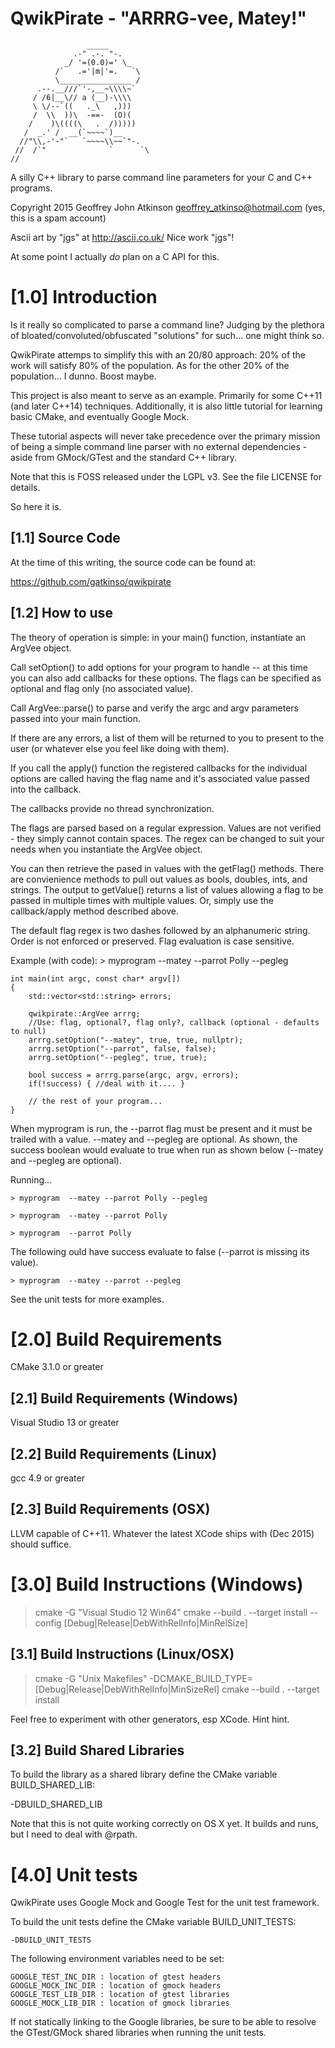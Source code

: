 QwikPirate - "ARRRG-vee, Matey!"
================================
                     _____
                  .-" .-. "-.
                _/ '=(0.0)=' \_
              /`   .='|m|'=.   `\
              \________________ /
          .--.__///`'-,__~\\\\~`
         / /6|__\// a (__)-\\\\
         \ \/--`((   ._\   ,)))
         /  \\  ))\  -==-  (O)(
        /    )\((((\   .  /)))))
       /  _.' /  __(`~~~~`)__
      //"\\,-'-"`   `~~~~\\~~`"-.
     //  /`"              `      `\
    //


A silly C++ library to parse command line parameters for your C and C++ programs.

Copyright 2015 Geoffrey John Atkinson
geoffrey_atkinso@hotmail.com (yes, this is a spam account)

Ascii art by "jgs" at http://ascii.co.uk/  Nice work "jgs"!

At some point I actually *do* plan on a C API for this.

[1.0] Introduction
==================

Is it really so complicated to parse a command line?  Judging by the plethora
of bloated/convoluted/obfuscated "solutions" for such... one might think so.

QwikPirate attemps to simplify this with an 20/80 approach:  20% of the work will
satisfy 80% of the population. As for the other 20% of the population... I dunno.
Boost maybe.

This project is also meant to serve as an example.  Primarily for some C++11 
(and later C++14) techniques.  Additionally, it is also little tutorial for 
learning basic CMake, and eventually Google Mock.  

These tutorial aspects will never take precedence over the primary mission of 
being a simple command line parser with no external dependencies - aside from 
GMock/GTest and the standard C++ library.

Note that this is FOSS released under the LGPL v3.  See the file LICENSE
for details.

So here it is.

[1.1] Source Code
-----------------

At the time of this writing, the source code can be found at:

https://github.com/gatkinso/qwikpirate

[1.2] How to use
----------------

The theory of operation is simple:  in your main() function, instantiate an ArgVee object.  

Call setOption() to add options for your program to handle -- at this time you can also add callbacks
for these options.  The flags can be specified as optional and flag only (no associated value).

Call ArgVee::parse() to parse and verify the argc and argv parameters passed into your main function.

If there are any errors, a list of them will be returned to you to present to the user (or whatever else
you feel like doing with them).

If you call the apply() function the registered callbacks for the individual options are called having 
the flag name and it's associated value passed into the callback.

The callbacks provide no thread synchronization.

The flags are parsed based on a regular expression.  Values are not verified - they simply cannot contain spaces.
The regex can be changed to suit your needs when you instantiate the ArgVee object.

You can then retrieve the pased in values with the getFlag() methods.  There are convienience methods to
pull out values as bools, doubles, ints, and strings.  The output to getValue() returns a list of values allowing
a flag to be passed in multiple times with multiple values.  Or, simply use the callback/apply method described
above.

The default flag regex is two dashes followed by an alphanumeric string.  Order is not enforced or preserved.
Flag evaluation is case sensitive.

Example (with code):   > myprogram  --matey --parrot Polly --pegleg

    int main(int argc, const char* argv[])
    {
        std::vector<std::string> errors;
        
        qwikpirate::ArgVee arrrg;
        //Use: flag, optional?, flag only?, callback (optional - defaults to null)
        arrrg.setOption("--matey", true, true, nullptr);
        arrrg.setOption("--parrot", false, false);
        arrrg.setOption("--pegleg", true, true);
        
        bool success = arrrg.parse(argc, argv, errors);
        if(!success) { //deal with it.... }
        
        // the rest of your program...
    }

When myprogram is run, the --parrot flag must be present and it must be trailed with a value.  --matey and --pegleg
are optional.  As shown, the success boolean would evaluate to true when run as shown below (--matey and --pegleg are optional).

Running...

    > myprogram  --matey --parrot Polly --pegleg
    
    > myprogram  --matey --parrot Polly
    
    > myprogram  --parrot Polly

The following ould have success evaluate to false (--parrot is missing its value).

    > myprogram  --matey --parrot --pegleg

See the unit tests for more examples.

[2.0] Build Requirements
========================

CMake 3.1.0 or greater

[2.1] Build Requirements (Windows)
----------------------------------

Visual Studio 13 or greater

[2.2] Build Requirements (Linux)
--------------------------------

gcc 4.9 or greater

[2.3] Build Requirements (OSX)
------------------------------

LLVM capable of C++11.  Whatever the latest XCode ships with (Dec 2015) should 
suffice.

[3.0] Build Instructions (Windows)
==================================

> cmake -G "Visual Studio 12 Win64" <source directory>
> cmake --build . --target install --config [Debug|Release|DebWithRelInfo|MinRelSize]

[3.1] Build Instructions (Linux/OSX)
------------------------------------

> cmake -G "Unix Makefiles" -DCMAKE_BUILD_TYPE=[Debug|Release|DebWithRelInfo|MinSizeRel] <source directory>
> cmake --build . --target install

Feel free to experiment with other generators, esp XCode.  Hint hint.

[3.2] Build Shared Libraries
----------------------------

To build the library as a shared library define the CMake variable 
BUILD_SHARED_LIB:

-DBUILD_SHARED_LIB

Note that this is not quite working correctly on OS X yet.  It builds and runs, but I need to deal with @rpath.

[4.0] Unit tests
================

QwikPirate uses Google Mock and Google Test for the unit test framework.

To build the unit tests define the CMake variable BUILD_UNIT_TESTS:

    -DBUILD_UNIT_TESTS

The following environment variables need to be set:

    GOOGLE_TEST_INC_DIR : location of gtest headers
    GOOGLE_MOCK_INC_DIR : location of gmock headers
    GOOGLE_TEST_LIB_DIR : location of gtest libraries
    GOOGLE_MOCK_LIB_DIR : location of gmock libraries
	
If not statically linking to the Google libraries, be sure to be able to
resolve the GTest/GMock shared libraries when running the unit tests.


